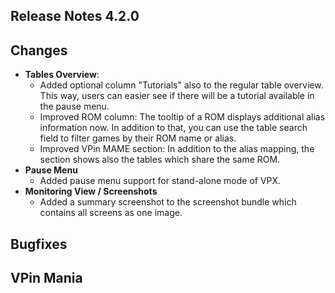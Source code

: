 ## Release Notes 4.2.0

## Changes

- **Tables Overview**:
  - Added optional column "Tutorials" also to the regular table overview. This way, users can easier see if there will be a tutorial available in the pause menu.
  - Improved ROM column: The tooltip of a ROM displays additional alias information now. In addition to that, you can use the table search field to filter games by their ROM name or alias.
  - Improved VPin MAME section: In addition to the alias mapping, the section shows also the tables which share the same ROM.
- **Pause Menu**
  - Added pause menu support for stand-alone mode of VPX.
- **Monitoring View / Screenshots**
  - Added a summary screenshot to the screenshot bundle which contains all screens as one image.

## Bugfixes

## VPin Mania
